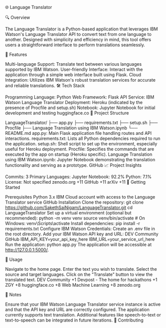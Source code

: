 🌐 Language Translator

🔍 Overview

The Language Translator is a Python-based application that leverages IBM Watson's Language Translator API to convert text from one language to another. Designed with simplicity and efficiency in mind, this tool offers users a straightforward interface to perform translations seamlessly.

🎯 Features

Multi-language Support: Translate text between various languages supported by IBM Watson.
User-friendly Interface: Interact with the application through a simple web interface built using Flask.
Cloud Integration: Utilizes IBM Watson's robust translation services for accurate and reliable translations.
🛠️ Tech Stack

Programming Language: Python
Web Framework: Flask
API Service: IBM Watson Language Translator
Deployment: Heroku (indicated by the presence of Procfile and setup.sh)
Notebook: Jupyter Notebook for initial development and testing
huggingface.co
📁 Project Structure


LanguageTranslator/
├── app.py
├── requirements.txt
├── setup.sh
├── Procfile
├── Language Translation using IBM Watson.ipynb
└── README.md
app.py: Main Flask application file handling routes and API interactions.
requirements.txt: Lists all Python dependencies required to run the application.
setup.sh: Shell script to set up the environment, especially useful for Heroku deployment.
Procfile: Specifies the commands that are executed by the app on startup (Heroku specific).
Language Translation using IBM Watson.ipynb: Jupyter Notebook demonstrating the translation functionality and serving as a prototype.
GitHub
📈 Project Insights

Commits: 3
Primary Languages:
Jupyter Notebook: 92.2%
Python: 7.1%
License: Not specified
zenodo.org
+11
GitHub
+11
arXiv
+11
🚀 Getting Started

Prerequisites
Python 3.x
IBM Cloud account with access to the Language Translator service
GitHub
Installation
Clone the repository:
git clone https://github.com/SakethSaiNigam/LanguageTranslator.git
cd LanguageTranslator
Set up a virtual environment (optional but recommended):
python -m venv venv
source venv/bin/activate  # On Windows: venv\Scripts\activate
Install dependencies:
pip install -r requirements.txt
Configure IBM Watson Credentials:
Create an .env file in the root directory.
Add your IBM Watson API key and URL:
DEV Community
GitHub
IBM_API_KEY=your_api_key_here
IBM_URL=your_service_url_here
Run the application:
python app.py
The application will be accessible at http://127.0.0.1:5000/.

🧪 Usage

Navigate to the home page.
Enter the text you wish to translate.
Select the source and target languages.
Click on the "Translate" button to view the translated text.
DEV Community
+1
Devpost - The home for hackathons
+1
ZGY
+8
huggingface.co
+8
Web Machine Learning
+8
zenodo.org

📝 Notes

Ensure that your IBM Watson Language Translator service instance is active and that the API key and URL are correctly configured.
The application currently supports text translation. Additional features like speech-to-text or text-to-speech can be integrated in future iterations.
🤝 Contributing
